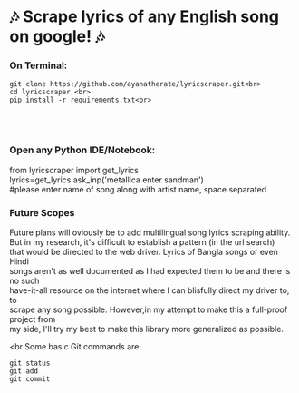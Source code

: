 # &#127926; Scrape lyrics of any English song on google! &#127926;


<h3>On Terminal: </h3>

```
git clone https://github.com/ayanatherate/lyricscraper.git<br>
cd lyricscraper <br>
pip install -r requirements.txt<br>
```

<br><br>
<h3>Open any Python IDE/Notebook: </h3>
from lyricscraper import get_lyrics <br>
lyrics=get_lyrics.ask_inp('metallica enter sandman') <br>
#please enter name of song along with artist name, space separated

<h3> Future Scopes</h3>
Future plans will oviously be to add multilingual song lyrics scraping ability.<br>
But in my research, it's difficult to establish a pattern (in the url search) <br>
that would be directed to the web driver. Lyrics of Bangla songs or even Hindi <br>
songs aren't as well documented as I had expected them to be and there is no such <br>
have-it-all resource on the internet where I can blisfully direct my driver to, to <br>
scrape any song possible. However,in my attempt to make this a full-proof project from <br>
my side, I'll try my best to make this library more generalized as possible.

<br
Some basic Git commands are:
```
git status
git add
git commit
```
